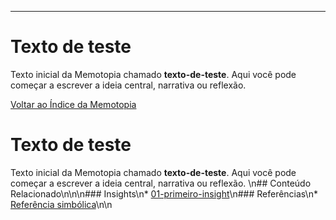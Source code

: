 ---
# Texto de teste

Texto inicial da Memotopia chamado **texto-de-teste**.
Aqui você pode começar a escrever a ideia central, narrativa ou reflexão.

[Voltar ao Índice da Memotopia](../../INDEX.md)

# Texto de teste

Texto inicial da Memotopia chamado **texto-de-teste**.
Aqui você pode começar a escrever a ideia central, narrativa ou reflexão.
\n## Conteúdo Relacionado\n\n<!-- RELATED_CONTENT_START -->\n### Insights\n*   [01-primeiro-insight](./insights/01-primeiro-insight.md)\n### Referências\n*   [Referência simbólica](./referencias/ref1.md)\n<!-- RELATED_CONTENT_END -->\n
